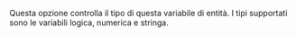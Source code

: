 Questa opzione controlla il tipo di questa variabile di entità. I tipi supportati sono le variabili logica, numerica e stringa.
